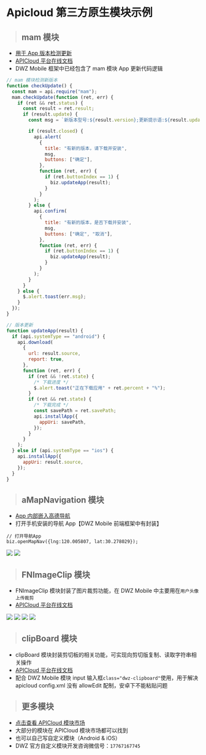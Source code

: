 # Apicloud 第三方原生模块示例

> ## mam 模块

- [用于 App 版本检测更新](/doc/apicloud/package?id=发布和版本更新)
- [APICloud 平台在线文档](https://www.apicloud.com/mod_detail/mam)
- DWZ Mobile 框架中已经包含了 mam 模块 App 更新代码逻辑

```js
// mam 模块检测新版本
function checkUpdate() {
  const mam = api.require("mam");
  mam.checkUpdate(function (ret, err) {
    if (ret && ret.status) {
      const result = ret.result;
      if (result.update) {
        const msg = `新版本型号:${result.version};更新提示语:${result.updateTip};发布时间:${result.time}`;

        if (result.closed) {
          api.alert(
            {
              title: "有新的版本，请下载并安装",
              msg,
              buttons: ["确定"],
            },
            function (ret, err) {
              if (ret.buttonIndex == 1) {
                biz.updateApp(result);
              }
            }
          );
        } else {
          api.confirm(
            {
              title: "有新的版本，是否下载并安装",
              msg,
              buttons: ["确定", "取消"],
            },
            function (ret, err) {
              if (ret.buttonIndex == 1) {
                biz.updateApp(result);
              }
            }
          );
        }
      }
    } else {
      $.alert.toast(err.msg);
    }
  });
}

// 版本更新
function updateApp(result) {
  if (api.systemType == "android") {
    api.download(
      {
        url: result.source,
        report: true,
      },
      function (ret, err) {
        if (ret && !ret.state) {
          /* 下载进度 */
          $.alert.toast("正在下载应用" + ret.percent + "%");
        }
        if (ret && ret.state) {
          /* 下载完成 */
          const savePath = ret.savePath;
          api.installApp({
            appUri: savePath,
          });
        }
      }
    );
  } else if (api.systemType == "ios") {
    api.installApp({
      appUri: result.source,
    });
  }
}
```

> ## aMapNavigation 模块

- [App 内部嵌入高德导航](https://www.apicloud.com/mod_detail/aMapNavigation)
- 打开手机安装的导航 App【DWZ Mobile 前端框架中有封装】

```
// 打开导航App
biz.openMapNav({lng:120.005807, lat:30.278029});
```

![](../../_media/apicloud/aMapNavigation/1.jpg?height=568)
![](../../_media/apicloud/aMapNavigation/2.jpg?height=568)

> ## FNImageClip 模块

- FNImageClip 模块封装了图片裁剪功能，在 DWZ Mobile 中主要用在`用户头像上传裁剪`
- [APICloud 平台在线文档](https://www.apicloud.com/mod_detail/FNImageClip)

![](../../_media/apicloud/FNImageClip/1.jpg?height=360)
![](../../_media/apicloud/FNImageClip/2.jpg?height=360)
![](../../_media/apicloud/FNImageClip/3.jpg?height=360)
![](../../_media/apicloud/FNImageClip/4.jpg?height=360)

> ## clipBoard 模块

- clipBoard 模块封装剪切板的相关功能，可实现向剪切版复制、读取字符串相关操作
- [APICloud 平台在线文档](https://www.apicloud.com/mod_detail/clipBoard)
- 配合 DWZ Mobile 模块 input 输入框`class="dwz-clipboard"`使用，用于解决 apicloud config.xml 没有 allowEdit 配制，安卓下不能粘贴问题

> ## 更多模块

- [点击查看 APICloud 模块市场](https://www.apicloud.com/modulestore)
- 大部分的模块在 APICloud 模块市场都可以找到
- 也可以自己写自定义模块（Android & iOS）
- DWZ 官方自定义模块开发咨询微信号：`17767167745`
